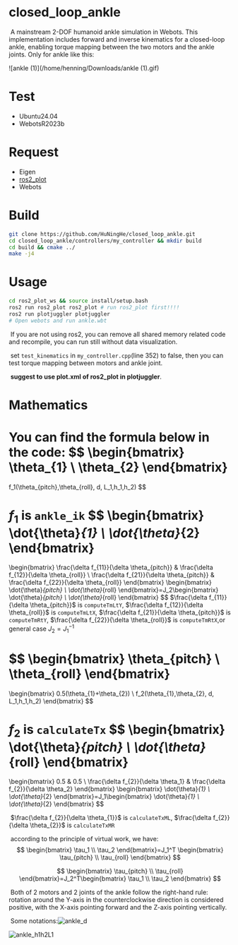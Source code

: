 # closed_loop_ankle

​		A mainstream 2-DOF humanoid ankle simulation in Webots. This implementation includes forward and inverse kinematics for a closed-loop ankle, enabling torque mapping between the two motors and the ankle joints.  Only for ankle like this:

![ankle (1)](/home/henning/Downloads/ankle (1).gif)

# Test

- Ubuntu24.04
- WebotsR2023b

# Request

- Eigen
- [ros2_plot](https://github.com/HuNingHe/ros2_plot)
- Webots

# Build

```bash
git clone https://github.com/HuNingHe/closed_loop_ankle.git
cd closed_loop_ankle/controllers/my_controller && mkdir build
cd build && cmake ../
make -j4
```

# Usage

```bash
cd ros2_plot_ws && source install/setup.bash
ros2 run ros2_plot ros2_plot # run ros2_plot first!!!!
ros2 run plotjuggler plotjuggler
# Open webots and run ankle.wbt
```

​		If you are not using ros2, you can remove all shared memory related code and recompile, you can run still without data visualization.

​		set `test_kinematics` in `my_controller.cpp`(line 352) to false, then you can test torque mapping between motors and ankle joint.

​		**suggest to use plot.xml of ros2_plot in plotjuggler**.

# Mathematics

​		You can find the formula below in the code:
$$
\begin{bmatrix}
    \theta_{1} \\
    \theta_{2}
\end{bmatrix}
=
f_1(\theta_{pitch},\theta_{roll}, d, L_1,h_1,h_2)
$$

​		$f_1$ is `ankle_ik`
$$
\begin{bmatrix}
    \dot{\theta}_{1} \\
    \dot{\theta}_{2}
\end{bmatrix}
=
\begin{bmatrix}
    \frac{\delta f_{11}}{\delta \theta_{pitch}} & \frac{\delta f_{12}}{\delta \theta_{roll}} \\
    \frac{\delta f_{21}}{\delta \theta_{pitch}} & \frac{\delta f_{22}}{\delta \theta_{roll}}
\end{bmatrix}
\begin{bmatrix}
    \dot{\theta}_{pitch} \\
    \dot{\theta}_{roll}
\end{bmatrix}=J_2\begin{bmatrix}
    \dot{\theta}_{pitch} \\
    \dot{\theta}_{roll}
\end{bmatrix}
$$
​		$\frac{\delta f_{11}}{\delta \theta_{pitch}}$ is `computeTmLtY`, $\frac{\delta f_{12}}{\delta \theta_{roll}}$ is `computeTmLtX`, $\frac{\delta f_{21}}{\delta \theta_{pitch}}$ is `computeTmRtY`, $\frac{\delta f_{22}}{\delta \theta_{roll}}$ is `computeTmRtX`,or general case $J_2=J_1^{-1}$

$$
\begin{bmatrix}
    \theta_{pitch} \\
    \theta_{roll}
\end{bmatrix}
=
\begin{bmatrix}
0.5(\theta_{1}+\theta_{2}) \\
f_2(\theta_{1},\theta_{2}, d, L_1,h_1,h_2)
\end{bmatrix}
$$

​		$f_2$ is `calculateTx`
$$
\begin{bmatrix}
    \dot{\theta}_{pitch} \\
    \dot{\theta}_{roll}
\end{bmatrix}
=
\begin{bmatrix}
    0.5 & 0.5 \\
    \frac{\delta f_{2}}{\delta \theta_1} & \frac{\delta f_{2}}{\delta \theta_2}
\end{bmatrix}
\begin{bmatrix}
    \dot{\theta}_{1} \\
    \dot{\theta}_{2}
\end{bmatrix}=J_1\begin{bmatrix}
    \dot{\theta}_{1} \\
    \dot{\theta}_{2}
\end{bmatrix}
$$

​		$\frac{\delta f_{2}}{\delta \theta_{1}}$ is `calculateTxML`, $\frac{\delta f_{2}}{\delta \theta_{2}}$ is `calculateTxMR`

​		according to the principle of virtual work, we have:
$$
\begin{bmatrix}
    \tau_1 \\
    \tau_2
\end{bmatrix}=J_1^T
\begin{bmatrix}
    \tau_{pitch} \\
    \tau_{roll}
\end{bmatrix}
$$

$$
\begin{bmatrix}
    \tau_{pitch} \\
    \tau_{roll}
\end{bmatrix}=J_2^T\begin{bmatrix}
    \tau_1 \\
    \tau_2
\end{bmatrix}
$$



​		Both of 2 motors and 2 joints of the ankle follow the right-hand rule: rotation around the Y-axis in the counterclockwise direction is considered positive, with the X-axis pointing forward and the Z-axis pointing vertically.

​		Some notations:![ankle_d](/home/henning/Pictures/ankle_d.jpg)

![ankle_h1h2L1](/home/henning/Pictures/ankle_h1h2L1.png)
